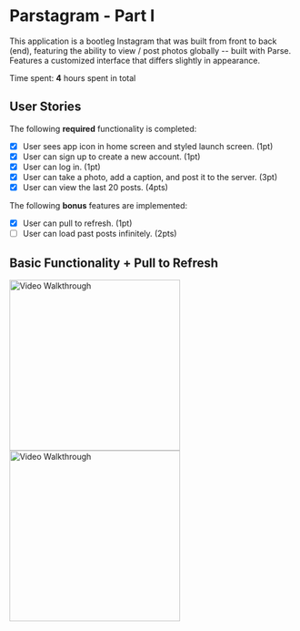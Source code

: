 # Parstagram - Part I

This application is a bootleg Instagram that was built from front to back (end), featuring the ability to 
view / post photos globally -- built with Parse. Features a customized interface that differs slightly in appearance.

Time spent: **4** hours spent in total

## User Stories

The following **required** functionality is completed:

- [x] User sees app icon in home screen and styled launch screen. (1pt)
- [x] User can sign up to create a new account. (1pt)
- [x] User can log in. (1pt)
- [x] User can take a photo, add a caption, and post it to the server. (3pt)
- [x] User can view the last 20 posts. (4pts)

The following **bonus** features are implemented:

- [x] User can pull to refresh. (1pt)
- [ ] User can load past posts infinitely. (2pts)

## Basic Functionality + Pull to Refresh

<img src='http://g.recordit.co/KQfumLliID.gif' title='Basic Functionality' width='300' alt='Video Walkthrough' />                 <img src='http://g.recordit.co/FmeR5KOcMn.gif' title='Pull to refresh' width='300' alt='Video Walkthrough' />
